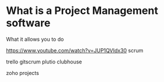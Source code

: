 # What is a Project Management software

What it allows you to do

https://www.youtube.com/watch?v=JUP1QVIdx30
scrum

trello
gitscrum
plutio
clubhouse

zoho projects
